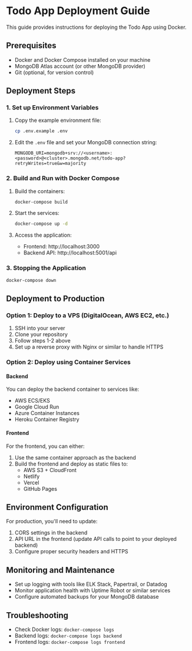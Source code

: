 # Todo App Deployment Guide

This guide provides instructions for deploying the Todo App using Docker.

## Prerequisites

- Docker and Docker Compose installed on your machine
- MongoDB Atlas account (or other MongoDB provider)
- Git (optional, for version control)

## Deployment Steps

### 1. Set up Environment Variables

1. Copy the example environment file:
   ```bash
   cp .env.example .env
   ```

2. Edit the `.env` file and set your MongoDB connection string:
   ```
   MONGODB_URI=mongodb+srv://<username>:<password>@<cluster>.mongodb.net/todo-app?retryWrites=true&w=majority
   ```

### 2. Build and Run with Docker Compose

1. Build the containers:
   ```bash
   docker-compose build
   ```

2. Start the services:
   ```bash
   docker-compose up -d
   ```

3. Access the application:
   - Frontend: http://localhost:3000
   - Backend API: http://localhost:5001/api

### 3. Stopping the Application

```bash
docker-compose down
```

## Deployment to Production

### Option 1: Deploy to a VPS (DigitalOcean, AWS EC2, etc.)

1. SSH into your server
2. Clone your repository
3. Follow steps 1-2 above
4. Set up a reverse proxy with Nginx or similar to handle HTTPS

### Option 2: Deploy using Container Services

#### Backend

You can deploy the backend container to services like:
- AWS ECS/EKS
- Google Cloud Run
- Azure Container Instances
- Heroku Container Registry

#### Frontend

For the frontend, you can either:
1. Use the same container approach as the backend
2. Build the frontend and deploy as static files to:
   - AWS S3 + CloudFront
   - Netlify
   - Vercel
   - GitHub Pages

## Environment Configuration

For production, you'll need to update:

1. CORS settings in the backend
2. API URL in the frontend (update API calls to point to your deployed backend)
3. Configure proper security headers and HTTPS

## Monitoring and Maintenance

- Set up logging with tools like ELK Stack, Papertrail, or Datadog
- Monitor application health with Uptime Robot or similar services
- Configure automated backups for your MongoDB database

## Troubleshooting

- Check Docker logs: `docker-compose logs`
- Backend logs: `docker-compose logs backend`
- Frontend logs: `docker-compose logs frontend` 